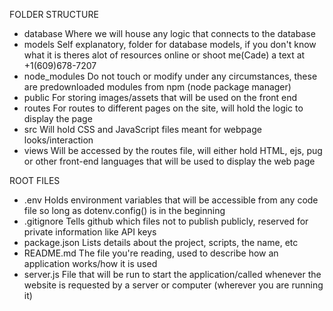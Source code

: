 FOLDER STRUCTURE

- database
    Where we will house any logic that connects to the database
- models
    Self explanatory, folder for database models, if you don't know what it is
    theres alot of resources online or shoot me(Cade) a text at +1(609)678-7207
- node_modules
    Do not touch or modify under any circumstances, these are predownloaded modules
    from npm (node package manager)
- public
    For storing images/assets that will be used on the front end
- routes
    For routes to different pages on the site, will hold the logic to display the page
- src
    Will hold CSS and JavaScript files meant for webpage looks/interaction
- views
    Will be accessed by the routes file, will either hold HTML, ejs, pug or other
    front-end languages that will be used to display the web page

ROOT FILES
- .env
    Holds environment variables that will be accessible from any code file so long as
    dotenv.config() is in the beginning
- .gitignore
    Tells github which files not to publish publicly, reserved for private information 
    like API keys
- package.json
    Lists details about the project, scripts, the name, etc
- README.md
    The file you're reading, used to describe how an application works/how it is used
- server.js
    File that will be run to start the application/called whenever the website is requested
    by a server or computer (wherever you are running it)